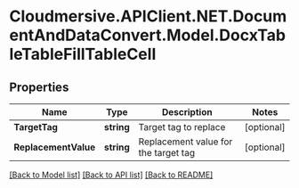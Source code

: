 # Cloudmersive.APIClient.NET.DocumentAndDataConvert.Model.DocxTableTableFillTableCell
## Properties

Name | Type | Description | Notes
------------ | ------------- | ------------- | -------------
**TargetTag** | **string** | Target tag to replace | [optional] 
**ReplacementValue** | **string** | Replacement value for the target tag | [optional] 

[[Back to Model list]](../README.md#documentation-for-models) [[Back to API list]](../README.md#documentation-for-api-endpoints) [[Back to README]](../README.md)

